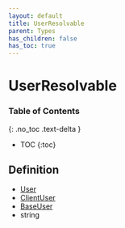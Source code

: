 ```yaml
---
layout: default
title: UserResolvable
parent: Types
has_children: false
has_toc: true
---
```


# UserResolvable
### Table of Contents
{: .no_toc .text-delta }

- TOC
{:toc}
## Definition
- [User](/classes/User)
- [ClientUser](/classes/ClientUser)
- [BaseUser](/classes/BaseUser)
- string
